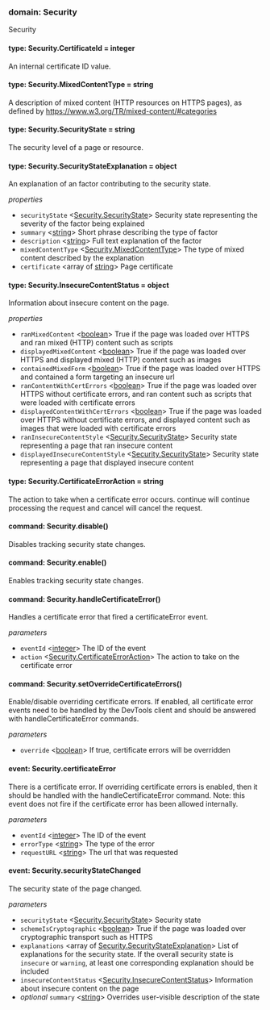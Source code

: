 
### domain: Security

Security


#### type: Security.CertificateId = integer

An internal certificate ID value.


#### type: Security.MixedContentType = string

A description of mixed content (HTTP resources on HTTPS pages), as defined by
https://www.w3.org/TR/mixed-content/#categories


#### type: Security.SecurityState = string

The security level of a page or resource.


#### type: Security.SecurityStateExplanation = object

An explanation of an factor contributing to the security state.

*properties*
-  `securityState` <[Security.SecurityState]> Security state representing the severity of the factor being explained
-  `summary` <[string]> Short phrase describing the type of factor
-  `description` <[string]> Full text explanation of the factor
-  `mixedContentType` <[Security.MixedContentType]> The type of mixed content described by the explanation
-  `certificate` <array of [string]> Page certificate


#### type: Security.InsecureContentStatus = object

Information about insecure content on the page.

*properties*
-  `ranMixedContent` <[boolean]> True if the page was loaded over HTTPS and ran mixed (HTTP) content such as scripts
-  `displayedMixedContent` <[boolean]> True if the page was loaded over HTTPS and displayed mixed (HTTP) content such as images
-  `containedMixedForm` <[boolean]> True if the page was loaded over HTTPS and contained a form targeting an insecure url
-  `ranContentWithCertErrors` <[boolean]> True if the page was loaded over HTTPS without certificate errors, and ran content such as
scripts that were loaded with certificate errors
-  `displayedContentWithCertErrors` <[boolean]> True if the page was loaded over HTTPS without certificate errors, and displayed content
such as images that were loaded with certificate errors
-  `ranInsecureContentStyle` <[Security.SecurityState]> Security state representing a page that ran insecure content
-  `displayedInsecureContentStyle` <[Security.SecurityState]> Security state representing a page that displayed insecure content


#### type: Security.CertificateErrorAction = string

The action to take when a certificate error occurs. continue will continue processing the
request and cancel will cancel the request.


#### command: Security.disable()

Disables tracking security state changes.


#### command: Security.enable()

Enables tracking security state changes.


#### command: Security.handleCertificateError()

Handles a certificate error that fired a certificateError event.

*parameters*
-  `eventId` <[integer]> The ID of the event
-  `action` <[Security.CertificateErrorAction]> The action to take on the certificate error


#### command: Security.setOverrideCertificateErrors()

Enable/disable overriding certificate errors. If enabled, all certificate error events need to
be handled by the DevTools client and should be answered with handleCertificateError commands.

*parameters*
-  `override` <[boolean]> If true, certificate errors will be overridden


#### event: Security.certificateError

There is a certificate error. If overriding certificate errors is enabled, then it should be
handled with the handleCertificateError command. Note: this event does not fire if the
certificate error has been allowed internally.

*parameters*
-  `eventId` <[integer]> The ID of the event
-  `errorType` <[string]> The type of the error
-  `requestURL` <[string]> The url that was requested


#### event: Security.securityStateChanged

The security state of the page changed.

*parameters*
-  `securityState` <[Security.SecurityState]> Security state
-  `schemeIsCryptographic` <[boolean]> True if the page was loaded over cryptographic transport such as HTTPS
-  `explanations` <array of [Security.SecurityStateExplanation]> List of explanations for the security state. If the overall security state is `insecure` or
`warning`, at least one corresponding explanation should be included
-  `insecureContentStatus` <[Security.InsecureContentStatus]> Information about insecure content on the page
- *optional* `summary` <[string]> Overrides user-visible description of the state

[Security.SecurityState]: security.md#type-securitysecuritystate--string "Security.SecurityState"
[Security.MixedContentType]: security.md#type-securitymixedcontenttype--string "Security.MixedContentType"
[Security.CertificateErrorAction]: security.md#type-securitycertificateerroraction--string "Security.CertificateErrorAction"
[Security.SecurityStateExplanation]: security.md#type-securitysecuritystateexplanation--object "Security.SecurityStateExplanation"
[Security.InsecureContentStatus]: security.md#type-securityinsecurecontentstatus--object "Security.InsecureContentStatus"
[boolean]: https://developer.mozilla.org/en-US/docs/Web/JavaScript/Reference/Global_Objects/JSON "JSON boolean"
[string]: https://developer.mozilla.org/en-US/docs/Web/JavaScript/Reference/Global_Objects/JSON "JSON string"
[number]: https://developer.mozilla.org/en-US/docs/Web/JavaScript/Reference/Global_Objects/JSON "JSON number"
[integer]: https://developer.mozilla.org/en-US/docs/Web/JavaScript/Reference/Global_Objects/JSON "JSON integer"
[object]: https://developer.mozilla.org/en-US/docs/Web/JavaScript/Reference/Global_Objects/JSON "JSON object"
[any]: https://developer.mozilla.org/en-US/docs/Web/JavaScript/Reference/Global_Objects/JSON "JSON any"